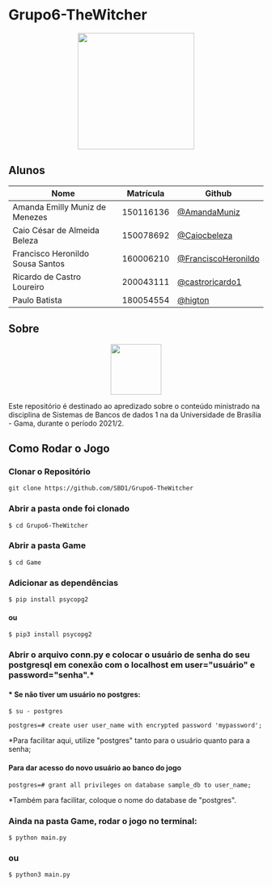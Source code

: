 # Grupo6-TheWitcher

<div align="center"><img src= "https://i.imgur.com/9MHMuCL.png" height="230" width="auto"/></div>

## Alunos

|Nome|Matrícula|Github|
|--|--|--|
|Amanda Emilly Muniz de Menezes|150116136|[@AmandaMuniz](https://github.com/AmandaMuniz)|
|Caio César de Almeida Beleza|150078692|[@Caiocbeleza](https://github.com/Caiocbeleza)|
|Francisco Heronildo Sousa Santos|160006210| [@FranciscoHeronildo](https://github.com/FranciscoHeronildo)|
|Ricardo de Castro Loureiro|200043111|[@castroricardo1](https://github.com/castroricardo1)|
|Paulo Batista|180054554|[@higton](https://github.com/higton)|

## Sobre

<div align="center"><img src= "https://i.imgur.com/FqupKBz.png" height="100" width="auto"/></div>

Este repositório é destinado ao apredizado sobre o conteúdo ministrado na disciplina de Sistemas de Bancos de dados 1 na da Universidade de Brasília - Gama, durante o período 2021/2.

## Como Rodar o Jogo

### Clonar o Repositório
```
git clone https://github.com/SBD1/Grupo6-TheWitcher
```

### Abrir a pasta onde foi clonado

```
$ cd Grupo6-TheWitcher
```

### Abrir a pasta Game
```
$ cd Game
```

### Adicionar as dependências

```
$ pip install psycopg2
```
#### ou

```
$ pip3 install psycopg2
```

### Abrir o arquivo conn.py e colocar o usuário de senha do seu postgresql em conexão com o localhost em user="usuário" e password="senha".*


#### * Se não tiver um usuário no postgres:
```
$ su - postgres
```

```
postgres=# create user user_name with encrypted password 'mypassword';
```
*Para facilitar aqui, utilize "postgres" tanto para o usuário quanto para a senha;

#### Para dar acesso do novo usuário ao banco do jogo
```
postgres=# grant all privileges on database sample_db to user_name;
```  
*Também para facilitar, coloque o nome do database de "postgres".



### Ainda na pasta Game, rodar o jogo no terminal:

```
$ python main.py
```

### ou

```
$ python3 main.py
```
